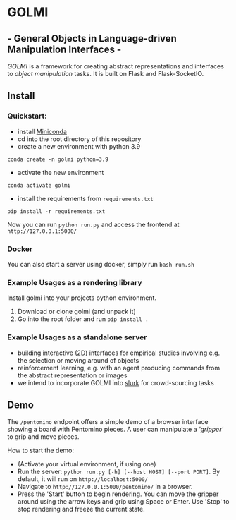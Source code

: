 # GOLMI
## - General Objects in Language-driven Manipulation Interfaces -

*GOLMI* is a framework for creating abstract representations and interfaces to  *object manipulation* tasks.
It is built on Flask and Flask-SocketIO. 


## Install

### Quickstart:
* install [Miniconda](https://docs.conda.io/en/latest/miniconda.html)
* cd into the root directory of this repository
* create a new environment with python 3.9
```
conda create -n golmi python=3.9
```

* activate the new environment
```
conda activate golmi
```

* install the requirements from `requirements.txt`

```
pip install -r requirements.txt
```

Now you can run `python run.py` and access the frontend at `http://127.0.0.1:5000/`

### Docker
You can also start a server using docker, simply run `bash run.sh`

### Example Usages as a rendering library

Install golmi into your projects python environment. 

1. Download or clone golmi (and unpack it)
2. Go into the root folder and run `pip install .`

### Example Usages as a standalone server

* building interactive (2D) interfaces for empirical studies involving e.g. the selection or moving around of objects
* reinforcement learning, e.g. with an agent producing commands from the abstract representation or images
* we intend to incorporate GOLMI into [slurk][slurk] for crowd-sourcing tasks

## Demo

The `/pentomino` endpoint offers a simple demo of a browser interface showing a board with Pentomino pieces. A user can manipulate a *'gripper'* to grip and move pieces. 

How to start the demo:

* (Activate your virtual environment, if using one)
* Run the server: `python run.py [-h] [--host HOST] [--port PORT]`. By default, it will run on `http://localhost:5000/`
* Navigate to  `http://127.0.0.1:5000/pentomino/` in a browser. 
* Press the 'Start' button to begin rendering. You can move the gripper around using the arrow keys and grip using Space or Enter. Use 'Stop' to stop rendering and freeze the current state.

[slurk]: https://clp.ling.uni-potsdam.de/publications/Schlangen-2018.pdf
